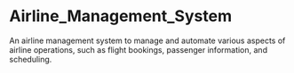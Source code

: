 # Airline_Management_System
An airline management system to manage and automate various aspects of airline operations, such as flight bookings, passenger information, and scheduling.
